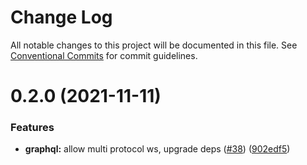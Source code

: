 # Change Log

All notable changes to this project will be documented in this file.
See [Conventional Commits](https://conventionalcommits.org) for commit guidelines.

# 0.2.0 (2021-11-11)


### Features

* **graphql:** allow multi protocol ws, upgrade deps ([#38](https://github.com/freshollie/fresh-configurator/issues/38)) ([902edf5](https://github.com/freshollie/fresh-configurator/commit/902edf5bdc53b7ec19833ca27a1534d36e81f46d))
